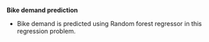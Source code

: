 **Bike demand prediction**
* Bike demand is predicted using Random forest regressor in this regression problem.
